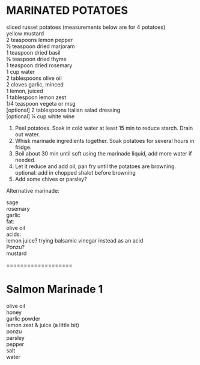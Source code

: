 # MARINATED POTATOES  
  
sliced russet potatoes (measurements below are for 4 potatoes)  
yellow mustard  
2 teaspoons lemon pepper  
½ teaspoon dried marjoram  
1 teaspoon dried basil  
⅛ teaspoon dried thyme  
1 teaspoon dried rosemary  
1 cup water  
2 tablespoons olive oil  
2 cloves garlic, minced  
1 lemon, juiced  
1 tablespoon lemon zest  
1/4 teaspoon vegeta or msg  
[optional] 2 tablespoons Italian salad dressing  
[optional] ¼ cup white wine  
  
1. Peel potatoes. Soak in cold water at least 15 min to reduce starch. Drain out water.   
2. Whisk marinade ingredients together. Soak potatoes for several hours in fridge.  
3. Boil about 30 min until soft using the marinade liquid, add more water if needed.  
4. Let it reduce and add oil, pan fry until the potatoes are browning.  
optional: add in chopped shalot before browning  
5. Add some chives or parsley?  
  
  
Alternative marinade:  
  
sage  
rosemary  
garlic  
fat:  
	olive oil  
acids:  
	lemon juice? trying balsamic vinegar instead as an acid  
	Ponzu?  
	mustard   
      
===================  
  
# Salmon Marinade 1  
  
olive oil  
honey  
garlic powder  
lemon zest & juice (a little bit)  
ponzu  
parsley  
pepper  
salt  
water